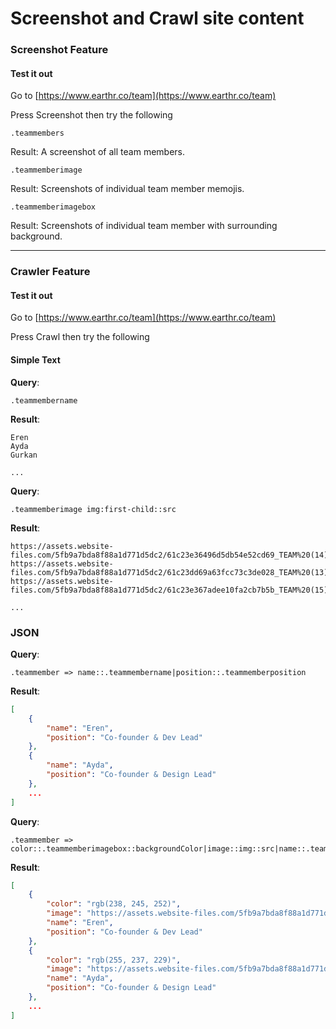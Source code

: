 # Screenshot and Crawl site content

### Screenshot Feature

#### Test it out
Go to [https://www.earthr.co/team](https://www.earthr.co/team)

Press Screenshot then try the following

```
.teammembers
```
Result: A screenshot of all team members.

```
.teammemberimage
``` 
Result: Screenshots of individual team member memojis.

```
.teammemberimagebox
```
Result: Screenshots of individual team member with surrounding background.

----

### Crawler Feature

#### Test it out

Go to [https://www.earthr.co/team](https://www.earthr.co/team)

Press Crawl then try the following

#### Simple Text

**Query**: 
```
.teammembername
```

**Result**:
```
Eren
Ayda
Gurkan

...

```

**Query**: 
```
.teammemberimage img:first-child::src
```

**Result**:
```
https://assets.website-files.com/5fb9a7bda8f88a1d771d5dc2/61c23e36496d5db54e52cd69_TEAM%20(14).png
https://assets.website-files.com/5fb9a7bda8f88a1d771d5dc2/61c23dd69a63fcc73c3de028_TEAM%20(13).png
https://assets.website-files.com/5fb9a7bda8f88a1d771d5dc2/61c23e367adee10fa2cb7b5b_TEAM%20(15).png

...

```

### JSON

**Query**: 
```
.teammember => name::.teammembername|position::.teammemberposition
```

**Result**:
```json
[
	{
		"name": "Eren",
		"position": "Co-founder & Dev Lead"
	},
	{
		"name": "Ayda",
		"position": "Co-founder & Design Lead"
	},
    ...
]
```

**Query**: 
```
.teammember => color::.teammemberimagebox::backgroundColor|image::img::src|name::.teammembername|position::.teammemberposition
```

**Result**:
```json
[
	{
		"color": "rgb(238, 245, 252)",
		"image": "https://assets.website-files.com/5fb9a7bda8f88a1d771d5dc2/61c23e36496d5db54e52cd69_TEAM%20(14).png",
		"name": "Eren",
		"position": "Co-founder & Dev Lead"
	},
	{
		"color": "rgb(255, 237, 229)",
		"image": "https://assets.website-files.com/5fb9a7bda8f88a1d771d5dc2/61c23dd69a63fcc73c3de028_TEAM%20(13).png",
		"name": "Ayda",
		"position": "Co-founder & Design Lead"
	},
    ...
]
```